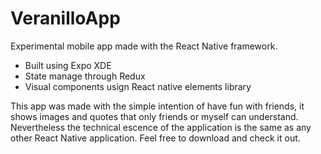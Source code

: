 # VeranilloApp

Experimental mobile app made with the React Native framework. 

- Built using Expo XDE
- State manage through Redux
- Visual components usign React native elements library

This app was made with the simple intention of have fun with friends, it shows images and quotes that only friends or myself can understand. Nevertheless the technical escence of the application is the same as any other React Native application. Feel free to download and check it out.
